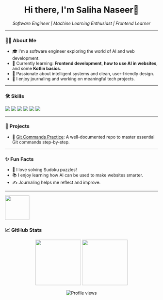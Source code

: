 <h1 align="center">Hi there, I'm Saliha Naseer👋</h1>

<p align="center">
  <em>Software Engineer | Machine Learning Enthusiast | Frontend Learner</em>
</p>

---

### 👩‍💻 About Me

- 🎓 I'm a software engineer exploring the world of AI and web development.
- 🌱 Currently learning: **Frontend development**, **how to use AI in websites**, and some **Kotlin basics**.
- 🧠 Passionate about intelligent systems and clean, user-friendly design.
- 📓 I enjoy journaling and working on meaningful tech projects.

---

### 🛠️ Skills

<p>
  <img src="https://img.shields.io/badge/Python-3776AB?style=flat&logo=python&logoColor=white" />
  <img src="https://img.shields.io/badge/Machine%20Learning-FF6F00?style=flat&logo=scikit-learn&logoColor=white" />
  <img src="https://img.shields.io/badge/HTML5-E34F26?style=flat&logo=html5&logoColor=white" />
  <img src="https://img.shields.io/badge/CSS3-1572B6?style=flat&logo=css3&logoColor=white" />
  <img src="https://img.shields.io/badge/JavaScript-F7DF1E?style=flat&logo=javascript&logoColor=black" />
  <img src="https://img.shields.io/badge/React-61DAFB?style=flat&logo=react&logoColor=black" />
</p>

---

### 📂 Projects

- 🔗 [Git Commands Practice](https://github.com/Saliha-1111/git-commands-practice): A well-documented repo to master essential Git commands step-by-step.

---

### ✨ Fun Facts

- 🧩 I love solving Sudoku puzzles!
- 📚 I enjoy learning how AI can be used to make websites smarter.
- ✍️ Journaling helps me reflect and improve.

---

<img src="https://github.githubassets.com/images/modules/logos_page/GitHub-Mark.png" width="80px">



### 📈 GitHub Stats


<p align="center">
  <img src="https://github-readme-stats.vercel.app/api?username=Saliha-1111&show_icons=true&theme=tokyonight" height="150"/>
  <img src="https://github-readme-stats.vercel.app/api/top-langs/?username=Saliha-1111&layout=compact&theme=tokyonight" height="150"/>
</p>


<p align="center">
  <img src="https://komarev.com/ghpvc/?username=Saliha-1111&color=blue" alt="Profile views" />
</p>

